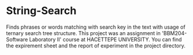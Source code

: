 # String-Search
Finds phrases or words matching with search key in the text with usage of ternary search tree structure.
This project was an assignment in 'BBM204-Software Laboratory II' course at HACETTEPE UNIVERSITY. You can find the expirement sheet and the report of experiment in the project directory.
